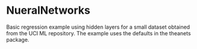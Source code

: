 # NueralNetworks
Basic regression example using hidden layers for a small dataset obtained from the UCI ML repository. The example
uses the defaults in the theanets package.
